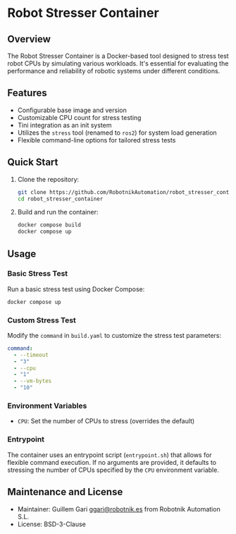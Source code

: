# Robot Stresser Container

## Overview

The Robot Stresser Container is a Docker-based tool designed to stress test robot CPUs by simulating various workloads. It's essential for evaluating the performance and reliability of robotic systems under different conditions.

## Features

- Configurable base image and version
- Customizable CPU count for stress testing
- Tini integration as an init system
- Utilizes the `stress` tool (renamed to `ros2`) for system load generation
- Flexible command-line options for tailored stress tests

## Quick Start

1. Clone the repository:
   ```bash
   git clone https://github.com/RobotnikAutomation/robot_stresser_container.git
   cd robot_stresser_container
   ```

2. Build and run the container:
   ```bash
   docker compose build
   docker compose up
   ```

## Usage

### Basic Stress Test

Run a basic stress test using Docker Compose:

```bash
docker compose up
```

### Custom Stress Test

Modify the `command` in `build.yaml` to customize the stress test parameters:

```yaml
command:
  - --timeout
  - "3"
  - --cpu
  - "1"
  - --vm-bytes
  - "10"
```

### Environment Variables

- `CPU`: Set the number of CPUs to stress (overrides the default)

### Entrypoint

The container uses an entrypoint script (`entrypoint.sh`) that allows for flexible command execution. If no arguments are provided, it defaults to stressing the number of CPUs specified by the `CPU` environment variable.

## Maintenance and License

- Maintainer: Guillem Gari <ggari@robotnik.es> from Robotnik Automation S.L.
- License: BSD-3-Clause
